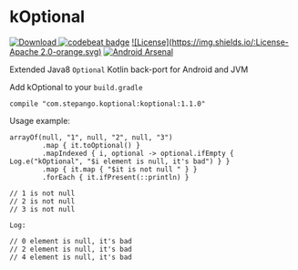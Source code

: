 # kOptional

[![Download](https://api.bintray.com/packages/step-89-g/stepango/kOptional/images/download.svg?version=1.1.0) ](https://bintray.com/step-89-g/stepango/kOptional/1.1.0/link)
[![codebeat badge](https://codebeat.co/badges/7a9c63ff-cae7-455b-bca6-8d68880c6907)](https://codebeat.co/projects/github-com-stepango-koptional)
[![License](https://img.shields.io/:License-Apache 2.0-orange.svg)](http://www.apache.org/licenses/LICENSE-2.0.html)
[![Android Arsenal](https://img.shields.io/badge/Android%20Arsenal-kOptional-brightgreen.svg?style=flat)]()

Extended Java8 `Optional` Kotlin back-port for Android and JVM

Add kOptional to your `build.gradle`
```
compile "com.stepango.koptional:koptional:1.1.0"
```

Usage example:
```
arrayOf(null, "1", null, "2", null, "3")
        .map { it.toOptional() }
        .mapIndexed { i, optional -> optional.ifEmpty { Log.e("kOptional", "$i element is null, it's bad") } }
        .map { it.map { "$it is not null " } }
        .forEach { it.ifPresent(::println) }

// 1 is not null 
// 2 is not null 
// 3 is not null

Log:

// 0 element is null, it's bad
// 2 element is null, it's bad
// 4 element is null, it's bad

```
